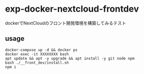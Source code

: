# exp-docker-nextcloud-frontdev
dockerでNextCloudのフロント開発環境を構築してみるテスト

## usage
```
docker-compose up -d && docker ps
docker exec -it XXXXXXXX bash
apt update && apt -y upgrade && apt install -y git node npm
bash ./__front_dev/install.sh
npm i
```
